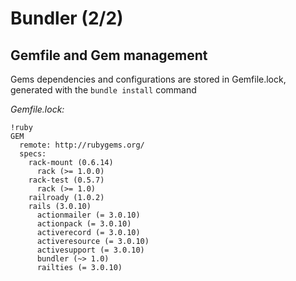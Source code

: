 Bundler (2/2)
=============

Gemfile and Gem management
--------------------------

Gems dependencies and configurations are stored in Gemfile.lock, generated with the `bundle install` command
    
*Gemfile.lock:*

    !ruby
    GEM
      remote: http://rubygems.org/
      specs:
        rack-mount (0.6.14)
          rack (>= 1.0.0)
        rack-test (0.5.7)
          rack (>= 1.0)
        railroady (1.0.2)
        rails (3.0.10)
          actionmailer (= 3.0.10)
          actionpack (= 3.0.10)
          activerecord (= 3.0.10)
          activeresource (= 3.0.10)
          activesupport (= 3.0.10)
          bundler (~> 1.0)
          railties (= 3.0.10)
